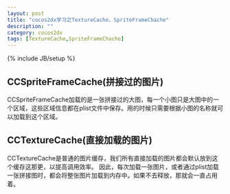 ```yaml
---
layout: post
title: "cocos2dx学习之TextureCache、SpriteFrameChache"
description: ""
category: cocos2dx
tags: [TextureCache,SpriteFrameChache]
---
```

{% include JB/setup %}


CCSpriteFrameCache(拼接过的图片)
------------------

CCSpriteFrameCache加载的是一张拼接过的大图，每一个小图只是大图中的一个区域，这些区域信息都在plist文件中保存。用的时候只需要根据小图的名称就可以加载到这个区域。

CCTextureCache(直接加载的图片)
--------------

CCTextureCache是普通的图片缓存，我们所有直接加载的图片都会默认放到这个缓存这那更，以提高调用效率。
因此，每次加载一张图片，或者通过plist加载一张拼接图时，都会将整张图片加载到内存中。如果不去释放，那就会一直占用着。
